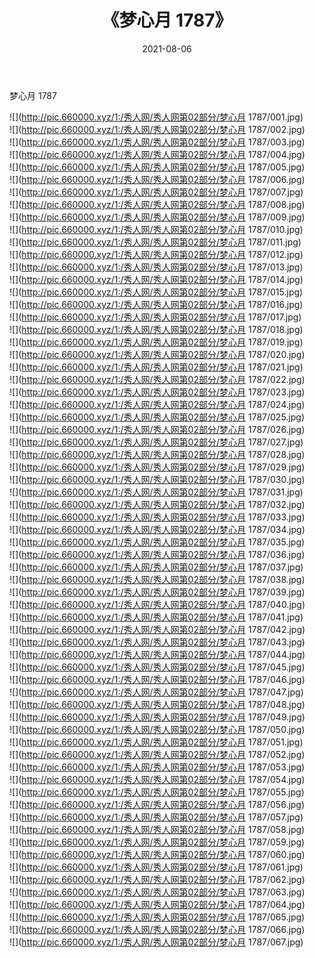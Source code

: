 ﻿---
layout: post
title:  《梦心月 1787》
date:   2021-08-06
img: http://pic.660000.xyz/1:/秀人网/秀人网第02部分/梦心月 1787/000.jpg
categories: [美女, 清纯, 唯美]
---

梦心月 1787

  ![](http://pic.660000.xyz/1:/秀人网/秀人网第02部分/梦心月 1787/001.jpg) <br> ![](http://pic.660000.xyz/1:/秀人网/秀人网第02部分/梦心月 1787/002.jpg) <br> ![](http://pic.660000.xyz/1:/秀人网/秀人网第02部分/梦心月 1787/003.jpg) <br> ![](http://pic.660000.xyz/1:/秀人网/秀人网第02部分/梦心月 1787/004.jpg) <br> ![](http://pic.660000.xyz/1:/秀人网/秀人网第02部分/梦心月 1787/005.jpg) <br> ![](http://pic.660000.xyz/1:/秀人网/秀人网第02部分/梦心月 1787/006.jpg) <br> ![](http://pic.660000.xyz/1:/秀人网/秀人网第02部分/梦心月 1787/007.jpg) <br> ![](http://pic.660000.xyz/1:/秀人网/秀人网第02部分/梦心月 1787/008.jpg) <br> ![](http://pic.660000.xyz/1:/秀人网/秀人网第02部分/梦心月 1787/009.jpg) <br> ![](http://pic.660000.xyz/1:/秀人网/秀人网第02部分/梦心月 1787/010.jpg) <br> ![](http://pic.660000.xyz/1:/秀人网/秀人网第02部分/梦心月 1787/011.jpg) <br> ![](http://pic.660000.xyz/1:/秀人网/秀人网第02部分/梦心月 1787/012.jpg) <br> ![](http://pic.660000.xyz/1:/秀人网/秀人网第02部分/梦心月 1787/013.jpg) <br> ![](http://pic.660000.xyz/1:/秀人网/秀人网第02部分/梦心月 1787/014.jpg) <br> ![](http://pic.660000.xyz/1:/秀人网/秀人网第02部分/梦心月 1787/015.jpg) <br> ![](http://pic.660000.xyz/1:/秀人网/秀人网第02部分/梦心月 1787/016.jpg) <br> ![](http://pic.660000.xyz/1:/秀人网/秀人网第02部分/梦心月 1787/017.jpg) <br> ![](http://pic.660000.xyz/1:/秀人网/秀人网第02部分/梦心月 1787/018.jpg) <br> ![](http://pic.660000.xyz/1:/秀人网/秀人网第02部分/梦心月 1787/019.jpg) <br> ![](http://pic.660000.xyz/1:/秀人网/秀人网第02部分/梦心月 1787/020.jpg) <br> ![](http://pic.660000.xyz/1:/秀人网/秀人网第02部分/梦心月 1787/021.jpg) <br> ![](http://pic.660000.xyz/1:/秀人网/秀人网第02部分/梦心月 1787/022.jpg) <br> ![](http://pic.660000.xyz/1:/秀人网/秀人网第02部分/梦心月 1787/023.jpg) <br> ![](http://pic.660000.xyz/1:/秀人网/秀人网第02部分/梦心月 1787/024.jpg) <br> ![](http://pic.660000.xyz/1:/秀人网/秀人网第02部分/梦心月 1787/025.jpg) <br> ![](http://pic.660000.xyz/1:/秀人网/秀人网第02部分/梦心月 1787/026.jpg) <br> ![](http://pic.660000.xyz/1:/秀人网/秀人网第02部分/梦心月 1787/027.jpg) <br> ![](http://pic.660000.xyz/1:/秀人网/秀人网第02部分/梦心月 1787/028.jpg) <br> ![](http://pic.660000.xyz/1:/秀人网/秀人网第02部分/梦心月 1787/029.jpg) <br> ![](http://pic.660000.xyz/1:/秀人网/秀人网第02部分/梦心月 1787/030.jpg) <br> ![](http://pic.660000.xyz/1:/秀人网/秀人网第02部分/梦心月 1787/031.jpg) <br> ![](http://pic.660000.xyz/1:/秀人网/秀人网第02部分/梦心月 1787/032.jpg) <br> ![](http://pic.660000.xyz/1:/秀人网/秀人网第02部分/梦心月 1787/033.jpg) <br> ![](http://pic.660000.xyz/1:/秀人网/秀人网第02部分/梦心月 1787/034.jpg) <br> ![](http://pic.660000.xyz/1:/秀人网/秀人网第02部分/梦心月 1787/035.jpg) <br> ![](http://pic.660000.xyz/1:/秀人网/秀人网第02部分/梦心月 1787/036.jpg) <br> ![](http://pic.660000.xyz/1:/秀人网/秀人网第02部分/梦心月 1787/037.jpg) <br> ![](http://pic.660000.xyz/1:/秀人网/秀人网第02部分/梦心月 1787/038.jpg) <br> ![](http://pic.660000.xyz/1:/秀人网/秀人网第02部分/梦心月 1787/039.jpg) <br> ![](http://pic.660000.xyz/1:/秀人网/秀人网第02部分/梦心月 1787/040.jpg) <br> ![](http://pic.660000.xyz/1:/秀人网/秀人网第02部分/梦心月 1787/041.jpg) <br> ![](http://pic.660000.xyz/1:/秀人网/秀人网第02部分/梦心月 1787/042.jpg) <br> ![](http://pic.660000.xyz/1:/秀人网/秀人网第02部分/梦心月 1787/043.jpg) <br> ![](http://pic.660000.xyz/1:/秀人网/秀人网第02部分/梦心月 1787/044.jpg) <br> ![](http://pic.660000.xyz/1:/秀人网/秀人网第02部分/梦心月 1787/045.jpg) <br> ![](http://pic.660000.xyz/1:/秀人网/秀人网第02部分/梦心月 1787/046.jpg) <br> ![](http://pic.660000.xyz/1:/秀人网/秀人网第02部分/梦心月 1787/047.jpg) <br> ![](http://pic.660000.xyz/1:/秀人网/秀人网第02部分/梦心月 1787/048.jpg) <br> ![](http://pic.660000.xyz/1:/秀人网/秀人网第02部分/梦心月 1787/049.jpg) <br> ![](http://pic.660000.xyz/1:/秀人网/秀人网第02部分/梦心月 1787/050.jpg) <br> ![](http://pic.660000.xyz/1:/秀人网/秀人网第02部分/梦心月 1787/051.jpg) <br> ![](http://pic.660000.xyz/1:/秀人网/秀人网第02部分/梦心月 1787/052.jpg) <br> ![](http://pic.660000.xyz/1:/秀人网/秀人网第02部分/梦心月 1787/053.jpg) <br> ![](http://pic.660000.xyz/1:/秀人网/秀人网第02部分/梦心月 1787/054.jpg) <br> ![](http://pic.660000.xyz/1:/秀人网/秀人网第02部分/梦心月 1787/055.jpg) <br> ![](http://pic.660000.xyz/1:/秀人网/秀人网第02部分/梦心月 1787/056.jpg) <br> ![](http://pic.660000.xyz/1:/秀人网/秀人网第02部分/梦心月 1787/057.jpg) <br> ![](http://pic.660000.xyz/1:/秀人网/秀人网第02部分/梦心月 1787/058.jpg) <br> ![](http://pic.660000.xyz/1:/秀人网/秀人网第02部分/梦心月 1787/059.jpg) <br> ![](http://pic.660000.xyz/1:/秀人网/秀人网第02部分/梦心月 1787/060.jpg) <br> ![](http://pic.660000.xyz/1:/秀人网/秀人网第02部分/梦心月 1787/061.jpg) <br> ![](http://pic.660000.xyz/1:/秀人网/秀人网第02部分/梦心月 1787/062.jpg) <br> ![](http://pic.660000.xyz/1:/秀人网/秀人网第02部分/梦心月 1787/063.jpg) <br> ![](http://pic.660000.xyz/1:/秀人网/秀人网第02部分/梦心月 1787/064.jpg) <br> ![](http://pic.660000.xyz/1:/秀人网/秀人网第02部分/梦心月 1787/065.jpg) <br> ![](http://pic.660000.xyz/1:/秀人网/秀人网第02部分/梦心月 1787/066.jpg) <br> ![](http://pic.660000.xyz/1:/秀人网/秀人网第02部分/梦心月 1787/067.jpg) <br>